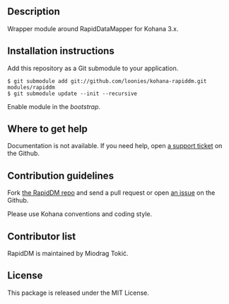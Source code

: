 ## Description

Wrapper module around RapidDataMapper for Kohana 3.x.

## Installation instructions

Add this repository as a Git submodule to your application.

	$ git submodule add git://github.com/loonies/kohana-rapiddm.git modules/rapiddm
	$ git submodule update --init --recursive

Enable module in the *bootstrap*.

## Where to get help

Documentation is not available. If you need help, open [a support ticket](http://github.com/loonies/kohana-rapiddm/issues) on the Github.

## Contribution guidelines

Fork [the RapidDM repo](http://github.com/loonies/kohana-rapiddm) and send a pull request or open [an issue](http://github.com/loonies/kohana-rapiddm/issues) on the Github.

Please use Kohana conventions and coding style.

## Contributor list

RapidDM is maintained by Miodrag Tokić.

## License

This package is released under the MIT License.
